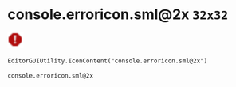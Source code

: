 # console.erroricon.sml@2x `32x32`
<img src="/img/console.erroricon.sml.png" width=32 height=32>

``` CSharp
EditorGUIUtility.IconContent("console.erroricon.sml@2x")
```
```
console.erroricon.sml@2x
```
